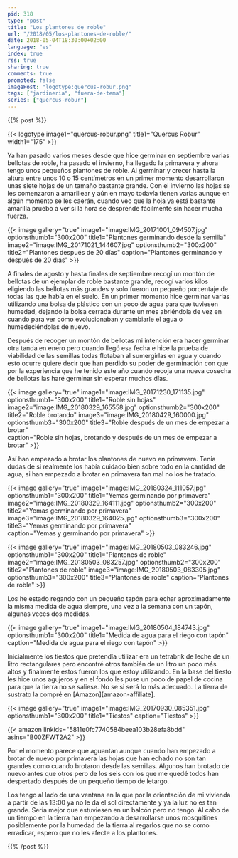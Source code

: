 ```yaml
---
pid: 318
type: "post"
title: "Los plantones de roble"
url: "/2018/05/los-plantones-de-roble/"
date: 2018-05-04T18:30:00+02:00
language: "es"
index: true
rss: true
sharing: true
comments: true
promoted: false
imagePost: "logotype:quercus-robur.png"
tags: ["jardineria", "fuera-de-tema"]
series: ["quercus-robur"]
---
```


{{% post %}}

{{< logotype image1="quercus-robur.png" title1="Quercus Robur" width1="175" >}}

Ya han pasado varios meses desde que hice germinar en septiembre varias bellotas de roble, ha pasado el invierno, ha llegado la primavera y ahora tengo unos pequeños plantones de roble. Al germinar y crecer hasta la altura entre unos 10 o 15 centímetros en un primer momento desarrollaron unas siete hojas de un tamaño bastante grande. Con el invierno las hojas se les comenzaron a amarillear y aún en mayo todavía tienen varias aunque en algún momento se les caerán, cuando veo que la hoja ya está bastante amarilla pruebo a ver si la hora se desprende fácilmente sin hacer mucha fuerza.

{{< image
    gallery="true"
    image1="image:IMG_20171001_094507.jpg" optionsthumb1="300x200" title1="Plantones germinando desde la semilla"
    image2="image:IMG_20171021_144607.jpg" optionsthumb2="300x200" title2="Plantones después de 20 días"
    caption="Plantones germinando y después de 20 días" >}}

A finales de agosto y hasta finales de septiembre recogí un montón de bellotas de un ejemplar de roble bastante grande, recogí varios kilos eligiendo las bellotas más grandes y solo fueron un pequeño porcentaje de todas las que había en el suelo. En un primer momento hice germinar varias utilizando una bolsa de plástico con un poco de agua para que tuviesen humedad, dejando la bolsa cerrada durante un mes abriéndola de vez en cuando para ver cómo evolucionaban y cambiarle el agua o humedeciéndolas de nuevo.

Después de recoger un montón de bellotas mi intención era hacer germinar otra tanda en enero pero cuando llegó esa fecha e hice la prueba de viabilidad de las semillas todas flotaban al sumergirlas en agua y cuando esto ocurre quiere decir que han perdido su poder de germinación con que por la experiencia que he tenido este año cuando recoja una nueva cosecha de bellotas las haré germinar sin esperar muchos días.

{{< image
    gallery="true"
    image1="image:IMG_20171230_171135.jpg" optionsthumb1="300x200" title1="Roble sin hojas"
    image2="image:IMG_20180329_165558.jpg" optionsthumb2="300x200" title2="Roble brotando"
    image3="image:IMG_20180429_160000.jpg" optionsthumb3="300x200" title3="Roble después de un mes de empezar a brotar"        
    caption="Roble sin hojas, brotando y después de un mes de empezar a brotar" >}}

Así han empezado a brotar los plantones de nuevo en primavera. Tenía dudas de si realmente los había cuidado bien sobre todo en la cantidad de agua, si han empezado a brotar en primavera tan mal no los he tratado.

{{< image
    gallery="true"
    image1="image:IMG_20180324_111057.jpg" optionsthumb1="300x200" title1="Yemas germinando por primavera"
    image2="image:IMG_20180329_164111.jpg" optionsthumb2="300x200" title2="Yemas germinando por primavera"
    image3="image:IMG_20180329_164025.jpg" optionsthumb3="300x200" title3="Yemas germinando por primavera"        
    caption="Yemas y germinando por primavera" >}}

{{< image
    gallery="true"
    image1="image:IMG_20180503_083246.jpg" optionsthumb1="300x200" title1="Plantones de roble"
    image2="image:IMG_20180503_083257.jpg" optionsthumb2="300x200" title2="Plantones de roble"
    image3="image:IMG_20180503_083305.jpg" optionsthumb3="300x200" title3="Plantones de roble"
    caption="Plantones de roble" >}}

Los he estado regando con un pequeño tapón para echar aproximadamente la misma medida de agua siempre, una vez a la semana con un tapón, algunas veces dos medidas.

{{< image
    gallery="true"
    image1="image:IMG_20180504_184743.jpg" optionsthumb1="300x200" title1="Medida de agua para el riego con tapón"
    caption="Medida de agua para el riego con tapón" >}}

Inicialmente los tiestos que pretendía utilizar era un tetrabrik de leche de un litro rectangulares pero encontré otros también de un litro un poco más altos y finalmente estos fueron los que estoy utilizando. En la base del tiesto les hice unos agujeros y en el fondo les puse un poco de papel de cocina para que la tierra no se saliese. No se si será lo más adecuado. La tierra de sustrato la compré en [Amazon][amazon-affiliate].

{{< image
    gallery="true"
    image1="image:IMG_20170930_085351.jpg" optionsthumb1="300x200" title1="Tiestos"
    caption="Tiestos" >}}

{{< amazon
    linkids="5811e0fc7740584beea103b28efa8bdd"
    asins="B00ZFWT2A2" >}}

Por el momento parece que aguantan aunque cuando han empezado a brotar de nuevo por primavera las hojas que han echado no son tan grandes como cuando brotaron desde las semillas. Algunos han brotado de nuevo antes que otros pero de los seis con los que me quedé todos han despertado después de un pequeño tiempo de letargo.

Los tengo al lado de una ventana en la que por la orientación de mi vivienda a partir de las 13:00 ya no le da el sol directamente y ya la luz no es tan grande. Sería mejor que estuviesen en un balcón pero no tengo. Al cabo de un tiempo en la tierra han empezando a desarrollarse unos mosquitines posiblemente por la humedad de la tierra al regarlos que no se como erradicar, espero que no les afecte a los plantones.

{{% /post %}}

